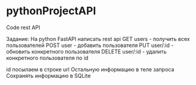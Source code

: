 # pythonProjectAPI
Code rest API

Задание:
На python FastAPI написать rest api
GET users - получить всех пользователей
POST user - добавить пользователя
PUT user/:id - обновить конкретного пользователя
DELETE user/:id - удалить конкретного пользователя по id

id посылаем в строке url
Остальную информацию в теле запроса
Сохранять информацию в SQLite
